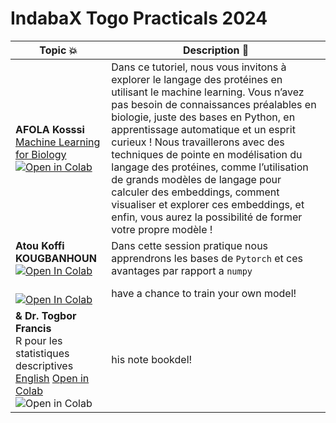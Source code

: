 # IndabaX Togo Practicals 2024


| Topic 💥 | Description 📘 |
|----------|----------------|
| **AFOLA Kosssi** <br> [Machine Learning for Biology](https://github.com/CoTIA/RedirectIndaba/blob/main/ML_for_Bio_Indaba_PracticaI_indabaX_Togo_2024.ipynb) <br> [![Open in Colab](https://colab.research.google.com/assets/colab-badge.svg)](https://colab.research.google.com/drive/1EwBdA2us6Ddw2S_d0rp0SJ4gt-K1NAuW?usp=sharing) |Dans ce tutoriel, nous vous invitons à explorer le langage des protéines en utilisant le machine learning. Vous n’avez pas besoin de connaissances préalables en biologie, juste des bases en Python, en apprentissage automatique et un esprit curieux ! Nous travaillerons avec des techniques de pointe en modélisation du langage des protéines, comme l’utilisation de grands modèles de langage pour calculer des embeddings, comment visualiser et explorer ces embeddings, et enfin, vous aurez la possibilité de former votre propre modèle ! |
| **Atou Koffi KOUGBANHOUN** <br> <a href="https://colab.research.google.com/drive/1lxvjpOzbETOAriGBqMgHbClSlxZ25EYg?usp=sharing" target="_parent"><img src="https://colab.research.google.com/assets/colab-badge.svg" alt="Open In Colab"/></a> |Dans cette session pratique nous apprendrons  les bases de `Pytorch` et ces avantages par rapport a `numpy`|
<br> <a href="https://colab.research.google.com/drive/1lxvjpOzbETOAriGBqMgHbClSlxZ25EYg?usp=sharing" target="_parent"><img src="https://colab.research.google.com/assets/colab-badge.svg" alt="Open In Colab"/></a>| have a chance to train your own model! |
| **& Dr. Togbor Francis** <br>  R pour les statistiques descriptives <br> [English](#) [Open in Colab](#) <br> ![Open in Colab](https://colab.research.google.com/assets/colab-badge.svg) | his note bookdel! |

